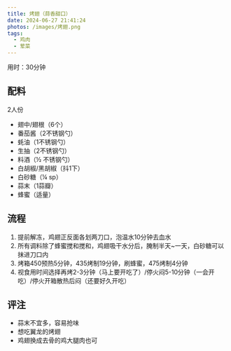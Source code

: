 ```yaml
---
title: 烤翅（蒜香甜口）
date: 2024-06-27 21:41:24
photos: /images/烤翅.png
tags:
  - 鸡肉
  - 荤菜
---
```


用时：30分钟

## 配料

2人份

- 翅中/翅根（6个）
- 番茄酱（2不锈钢勺）
- 蚝油（1不锈钢勺）
- 生抽（2不锈钢勺）
- 料酒（½ 不锈钢勺）
- 白胡椒/黑胡椒（抖1下）
- 白砂糖（¼ sp）
- 蒜末（1蒜瓣）
- 蜂蜜（适量）

<!--more-->

## 流程

1. 提前解冻，鸡翅正反面各划两刀口，泡温水10分钟去血水
2. 所有调料除了蜂蜜搅和搅和，鸡翅吸干水分后，腌制半天~一天，白砂糖可以抹进刀口内
3. 烤箱450预热5分钟，435烤制19分钟，刷蜂蜜，475烤制4分钟
4. 视食用时间选择再烤2-3分钟（马上要开吃了）/停火闷5-10分钟（一会开吃）/停火开箱散热后闷（还要好久开吃）

## 评注

- 蒜末不宜多，容易抢味
- 想吃翼龙的烤翅
- 鸡翅换成去骨的鸡大腿肉也可
